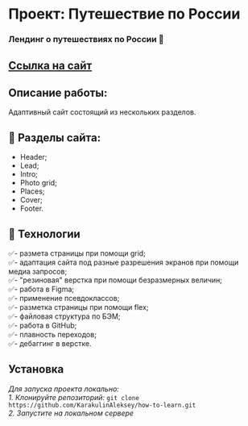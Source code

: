 ﻿# Проект: Путешествие по России  
### Лендинг о путешествиях по России 🚋
## [Ссылка на сайт](https://karakulinaleksey.github.io/yet-another-project/index.html)  

## Описание работы:  
Адаптивный сайт состоящий из нескольких разделов.

## 📃 Разделы сайта:
- Header;  
- Lead;
- Intro;
- Photo grid;
- Places;
- Cover;
- Footer.

## 🚀 Технологии
:white_check_mark:- размета страницы при помощи grid;  
:white_check_mark:- адаптация сайта под разные разрешения экранов при помощи медиа запросов;  
:white_check_mark:- "резиновая" верстка при помощи безразмерных величин;  
:white_check_mark:- работа в Figma;  
:white_check_mark:- применение псевдоклассов;  
:white_check_mark:- разметка страницы при помощи flex;   
:white_check_mark:- файловая структура по БЭМ;  
:white_check_mark:- работа в GitHub;  
:white_check_mark:- плавность переходов;  
:white_check_mark:- дебаггинг в верстке.    

## Установка 
*Для запуска проекта локально:*  
*1. Клонируйте репозиторий:* `git clone https://github.com/KarakulinAleksey/how-to-learn.git`<br/>
*2. Запустите на локальном сервере*


